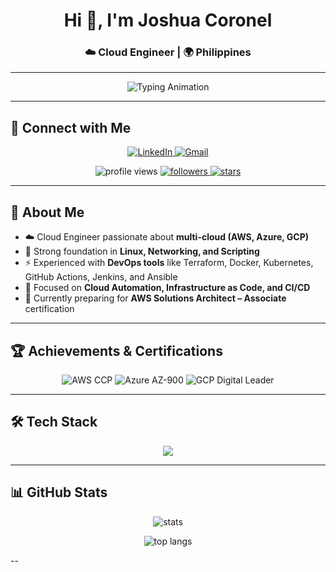<!-- Profile Header -->
<h1 align="center">Hi 👋, I'm Joshua Coronel</h1>
<h3 align="center">☁️ Cloud Engineer | 🌍 Philippines</h3>

---

<!-- Typing Animation -->
<p align="center">
  <img src="https://readme-typing-svg.herokuapp.com?size=22&duration=3000&color=00BFFF&center=true&vCenter=true&width=700&lines=Cloud+Engineer+%7C+DevOps+Enthusiast;AWS+%7C+Azure+%7C+GCP;Terraform+%7C+Docker+%7C+Kubernetes;Always+Learning+%F0%9F%9A%80" alt="Typing Animation" />
</p>

---
## 🤝 Connect with Me
<p align="center">
  <a href="https://linkedin.com/in/joshuadev101" target="blank">
    <img src="https://img.shields.io/badge/LinkedIn-0077B5?style=for-the-badge&logo=linkedin&logoColor=white" alt="LinkedIn"/>
  </a>
  <a href="mailto:your-email@gmail.com">
    <img src="https://img.shields.io/badge/Gmail-D14836?style=for-the-badge&logo=gmail&logoColor=white" alt="Gmail"/>
  </a>
</p>

<!-- Badges -->
<p align="center">
  <img src="https://komarev.com/ghpvc/?username=joshuadev101&label=Profile%20views&color=0e75b6&style=flat" alt="profile views" />
  <a href="https://github.com/joshuadev101?tab=followers">
    <img src="https://img.shields.io/github/followers/joshuadev101?label=Followers&style=social" alt="followers" />
  </a>
  <a href="https://github.com/joshuadev101/">
    <img src="https://img.shields.io/github/stars/joshuadev101?affiliations=OWNER%2CCOLLABORATOR" alt="stars" />
  </a>
</p>

---

## 🌟 About Me
- ☁️ Cloud Engineer passionate about **multi-cloud (AWS, Azure, GCP)**  
- 🐧 Strong foundation in **Linux, Networking, and Scripting**  
- ⚡ Experienced with **DevOps tools** like Terraform, Docker, Kubernetes, GitHub Actions, Jenkins, and Ansible  
- 🎯 Focused on **Cloud Automation, Infrastructure as Code, and CI/CD**  
- 🚀 Currently preparing for **AWS Solutions Architect – Associate** certification  

---

## 🏆 Achievements & Certifications
<p align="center">
  <img src="https://img.shields.io/badge/AWS%20Certified-Cloud%20Practitioner-yellow?style=for-the-badge&logo=amazonaws" alt="AWS CCP" />
  <img src="https://img.shields.io/badge/Microsoft%20Certified-Azure%20Fundamentals-blue?style=for-the-badge&logo=microsoftazure" alt="Azure AZ-900" />
  <img src="https://img.shields.io/badge/Google%20Cloud-Digital%20Leader-orange?style=for-the-badge&logo=googlecloud" alt="GCP Digital Leader" />
</p>

---

## 🛠️ Tech Stack
<p align="center">
  <img src="https://skillicons.dev/icons?i=aws,azure,gcp,docker,kubernetes,terraform,ansible,git,github,linux,python,bash,java,cs,php,mysql,flutter,html,css,js" />
</p>

---

## 📊 GitHub Stats
<p align="center">
  <img src="https://github-readme-stats.vercel.app/api?username=joshuadev101&show_icons=true&theme=radical" alt="stats" />
</p>

<p align="center">
  <img src="https://github-readme-stats.vercel.app/api/top-langs/?username=joshuadev101&layout=compact&theme=radical" alt="top langs" />
</p>

--


